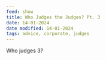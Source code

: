 ```yaml
---
feed: show
title: Who Judges the Judges? Pt. 3
date: 14-01-2024
date modified: 14-01-2024
tags: advice, corporate, judges
---
```


Who judges 3?